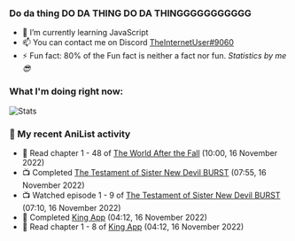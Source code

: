 ### Do da thing DO DA THING DO DA THINGGGGGGGGGGG

<!-- **TheInternetUser0/TheInternetUser0** is a ✨ _special_ ✨ repository because its `README.md` (this file) appears on your GitHub profile. -->


- 🌱 I’m currently learning JavaScript
- 📫 You can contact me on Discord [TheInternetUser#9060](https://discord.com/users/534117072796385300)
- ⚡ Fun fact: 80% of the Fun fact is neither a fact nor fun. _Statistics by me 😎_

### What I'm doing right now:
![Stats](https://discord.c99.nl/widget/theme-3/534117072796385300.png)

### 🌸 My recent AniList activity

<!-- ANILIST_ACTIVITY:start -->

-   📖 Read chapter 1 - 48 of [The World After the Fall](https://anilist.co/manga/144957) (10:00, 16 November 2022)
-   📺 Completed [The Testament of Sister New Devil BURST](https://anilist.co/anime/21110) (07:55, 16 November 2022)
-   📺 Watched episode 1 - 9 of [The Testament of Sister New Devil BURST](https://anilist.co/anime/21110) (07:10, 16 November 2022)
-   📖 Completed [King App](https://anilist.co/manga/93058) (04:12, 16 November 2022)
-   📖 Read chapter 1 - 8 of [King App](https://anilist.co/manga/93058) (04:12, 16 November 2022)

<!-- ANILIST_ACTIVITY:end -->
